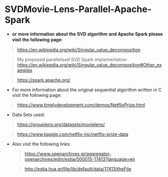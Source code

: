 # SVDMovie-Lens-Parallel-Apache-Spark

- 𝐨𝐫 𝐦𝐨𝐫𝐞 𝐢𝐧𝐟𝐨𝐫𝐦𝐚𝐭𝐢𝐨𝐧 𝐚𝐛𝐨𝐮𝐭 𝐭𝐡𝐞 𝐒𝐕𝐃 𝐚𝐥𝐠𝐨𝐫𝐢𝐭𝐡𝐦 𝐚𝐧𝐝 𝐀𝐩𝐚𝐜𝐡𝐞 𝐒𝐩𝐚𝐫𝐤 𝐩𝐥𝐞𝐚𝐬𝐞 𝐯𝐢𝐬𝐢𝐭 𝐭𝐡𝐞 𝐟𝐨𝐥𝐥𝐨𝐰𝐢𝐧𝐠 𝐩𝐚𝐠𝐞:

> https://en.wikipedia.org/wiki/Singular_value_decomposition

> My proposed parallelised SVD Spark implementation https://en.wikipedia.org/wiki/Singular_value_decomposition#Other_examples

> https://spark.apache.org/

- For more information about the original sequential algorithm written in C visit the following page: 

> https://www.timelydevelopment.com/demos/NetflixPrize.html

- Data Sets used:

> https://grouplens.org/datasets/movielens/

> https://www.kaggle.com/netflix-inc/netflix-prize-data

- Also visit the following links:
    
    > https://www.openarchives.gr/aggregator-openarchives/edm/estia/000015-17413?language=en
    
    > http://estia.hua.gr/file/lib/default/data/17413/theFile
